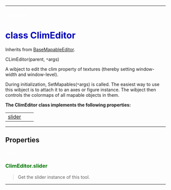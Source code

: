 
---

#### <font color='#FFF'>climeditor</font> ####
# <font color='#00B'>class ClimEditor</font> #

Inherits from [BaseMapableEditor](cls_BaseMapableEditor.md).

CLimEditor(parent, `*`args)

A wibject to edit the clim property of textures (thereby setting window-width and window-level).

During initialization, SetMapables(`*`args) is called. The easiest way  to use this wibject is to attach it to an axes or figure instance.  The wibject then controls the colormaps of all mapable objects in them.





**The ClimEditor class implements the following properties:**<br /><table cellpadding='10px'><tr>
<td valign='top'>
<a href='#slider.md'>slider</a><br /></td>
<td valign='top'>
</td>
<td valign='top'>
</td>
</tr></table>



---


## Properties ##

#### <font color='#FFF'>slider</font> ####
### <font color='#070'>ClimEditor.slider</font> ###

> Get the slider instance of this tool.



---

